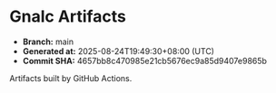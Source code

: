 # Gnalc Artifacts

- **Branch:** main
- **Generated at:** 2025-08-24T19:49:30+08:00 (UTC)
- **Commit SHA:** 4657bb8c470985e21cb5676ec9a85d9407e9865b

Artifacts built by GitHub Actions.  
